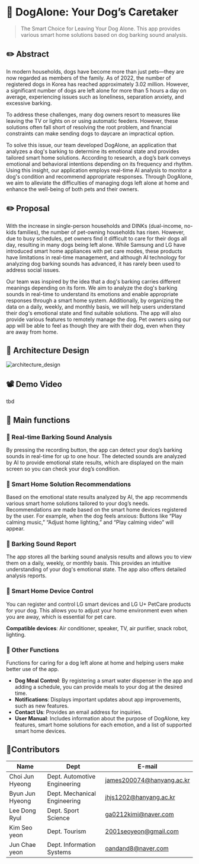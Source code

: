 # 🐶 DogAlone: Your Dog’s Caretaker
> The Smart Choice for Leaving Your Dog Alone. This app provides various smart home solutions based on dog barking sound analysis.

## ✏️ Abstract
In modern households, dogs have become more than just pets—they are now regarded as members of the family. As of 2022, the number of registered dogs in Korea has reached approximately 3.02 million. However, a significant number of dogs are left alone for more than 5 hours a day on average, experiencing issues such as loneliness, separation anxiety, and excessive barking.

To address these challenges, many dog owners resort to measures like leaving the TV or lights on or using automatic feeders. However, these solutions often fall short of resolving the root problem, and financial constraints can make sending dogs to daycare an impractical option.

To solve this issue, our team developed DogAlone, an application that analyzes a dog's barking to determine its emotional state and provides tailored smart home solutions. According to research, a dog’s bark conveys emotional and behavioral intentions depending on its frequency and rhythm. Using this insight, our application employs real-time AI analysis to monitor a dog's condition and recommend appropriate responses. Through DogAlone, we aim to alleviate the difficulties of managing dogs left alone at home and enhance the well-being of both pets and their owners.

## ✏️ Proposal
With the increase in single-person households and DINKs (dual-income, no-kids families), the number of pet-owning households has risen. However, due to busy schedules, pet owners find it difficult to care for their dogs all day, resulting in many dogs being left alone. While Samsung and LG have introduced smart home appliances with pet care modes, these products have limitations in real-time management, and although AI technology for analyzing dog barking sounds has advanced, it has rarely been used to address social issues.

Our team was inspired by the idea that a dog's barking carries different meanings depending on its form. We aim to analyze the dog's barking sounds in real-time to understand its emotions and enable appropriate responses through a smart home system. Additionally, by organizing the data on a daily, weekly, and monthly basis, we will help users understand their dog's emotional state and find suitable solutions. The app will also provide various features to remotely manage the dog. Pet owners using our app will be able to feel as though they are with their dog, even when they are away from home.

## 🎨 Architecture Design
![architecture_design](https://github.com/user-attachments/assets/81ee415f-b81c-40b0-bd51-f14e3ec1c941)


## 📽️ Demo Video

tbd

## 📱 Main functions

### 🔸 Real-time Barking Sound Analysis

By pressing the recording button, the app can detect your dog’s barking sounds in real-time for up to one hour. The detected sounds are analyzed by AI to provide emotional state results, which are displayed on the main screen so you can check your dog’s condition.

### 🔸 Smart Home Solution Recommendations

Based on the emotional state results analyzed by AI, the app recommends various smart home solutions tailored to your dog’s needs. Recommendations are made based on the smart home devices registered by the user.
For example, when the dog feels anxious: Buttons like “Play calming music,” “Adjust home lighting,” and “Play calming video” will appear.

### 🔸 Barking Sound Report

The app stores all the barking sound analysis results and allows you to view them on a daily, weekly, or monthly basis. This provides an intuitive understanding of your dog's emotional state. The app also offers detailed analysis reports.

### 🔸 Smart Home Device Control

You can register and control LG smart devices and LG U+ PetCare products for your dog. This allows you to adjust your home environment even when you are away, which is essential for pet care.

**Compatible devices**: Air conditioner, speaker, TV, air purifier, snack robot, lighting.

### 🔸 Other Functions

Functions for caring for a dog left alone at home and helping users make better use of the app.

- **Dog Meal Control**: By registering a smart water dispenser in the app and adding a schedule, you can provide meals to your dog at the desired time.
- **Notifications**: Displays important updates about app improvements, such as new features.
- **Contact Us**: Provides an email address for inquiries.
- **User Manual**: Includes information about the purpose of DogAlone, key features, smart home solutions for each emotion, and a list of supported smart home devices.

## 👥Contributors

| Name | Dept | E-mail |
| --- | --- | --- |
| Choi Jun Hyeong | Dept. Automotive Engineering | [james200074@hanyang.ac.kr](mailto:james200074@hanyang.ac.kr) |
| Byun Jun Hyeong | Dept. Mechanical Engineering | [jhjs1202@hanyang.ac.kr](mailto:jhjs1202@hanyang.ac.kr) |
| Lee Dong Ryul | Dept. Sport Science | [ga0212kimi@naver.com](mailto:ga0212kimi@naver.com) |
| Kim Seo yeon | Dept. Tourism | [2001seoyeon@gmail.com](mailto:2001seoyeon@gmail.com) |
| Jun Chae yeon | Dept. Information Systems | [oandand8@naver.com](mailto:oandand8@naver.com) |
